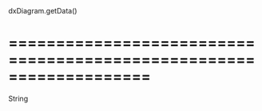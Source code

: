 <!--id-->dxDiagram.getData()<!--/id-->
===================================================================
===================================================================

<!--shortDescription-->

<!--/shortDescription-->

<!--returnType-->String<!--/returnType-->
<!--returnDescription-->

<!--/returnDescription-->

<!--fullDescription-->

<!--/fullDescription-->